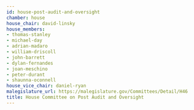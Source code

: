 ```yaml
---
id: house-post-audit-and-oversight
chamber: house
house_chair: david-linsky
house_members:
- thomas-stanley
- michael-day
- adrian-madaro
- william-driscoll
- john-barrett
- dylan-fernandes
- joan-meschino
- peter-durant
- shaunna-oconnell
house_vice_chair: daniel-ryan
malegislature_url: https://malegislature.gov/Committees/Detail/H46
title: House Committee on Post Audit and Oversight
---
```

